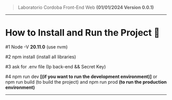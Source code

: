 > Laboratorio Cordoba Front-End Web **(01/01/2024 Version 0.0.1)**


--- 
# How to Install and Run the Project 🚀 

#1
Node -V **20.11.0** (use nvm)

#2
npm install (install all libraries)

#3
ask for .env file (Ip back-end && Secret Key)

#4
npm run dev **[(if you want to run the development environment)]**
    or
npm run build (to build the project) and npm run prod **(to run the production environment)**

---

